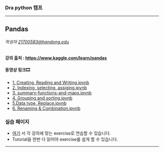 ### Dra python 캠프 ###
---
## Pandas
###### 작성자 21700583@handong.edu
#### 강의 출처 : https://www.kaggle.com/learn/pandas
#### 동영상 링크🎞
- [1. Creating, Reading and Writing.ipynb](https://youtu.be/Kfyt34MSsLo)
- [2. Indexing, selecting, assiging.ipynb](https://youtu.be/s-KbZ1JvxBI)
- [3. summary-functions-and-maps.ipynb](https://youtu.be/oUGHc9c7QNY)
- [4. Grouping and sorting.ipynb](https://youtu.be/qcfEJ1rZ82M)
- [5.Data type, Replace.ipynb](https://youtu.be/0qqsagesLJA)
- [6. Renaming & Combination.ipynb](https://youtu.be/Kfyt34MSsLo)

### 실습 페이지
- [여기](https://www.kaggle.com/learn/pandas ) 서 각 강의에 맞는 exercise로 연습할 수 있습니다.
- Tutorial을 한번 다 읽어야 exercise를 쉽게 할 수 있습니다.

---

